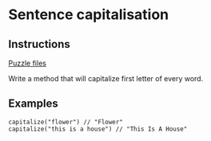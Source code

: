 # Sentence capitalisation

## Instructions

[Puzzle files](.)

Write a method that will capitalize first letter of every word.

## Examples

```
capitalize("flower") // "Flower"
capitalize("this is a house") // "This Is A House"
```

